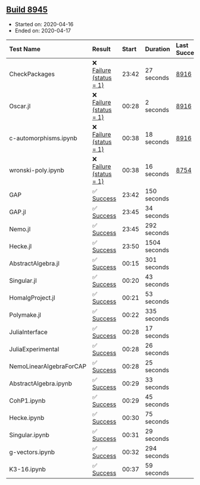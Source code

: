 ## [Build 8945](https://oscarci.mathematik.uni-kl.de/job/oscar/8945/)

* Started on: 2020-04-16
* Ended on: 2020-04-17

| Test Name    | Result | Start | Duration | Last Success | First Failure |
|:-------------|:-------|:------|:---------|:-------------|:--------------|
| CheckPackages | ❌ [Failure (status = 1)](https://oscarci.mathematik.uni-kl.de/job/oscar/8945/artifact/logs/build-8945/CheckPackages.log) | 23:42 | 27 seconds | [8916](https://oscarci.mathematik.uni-kl.de/job/oscar/8916/) | [8920](https://oscarci.mathematik.uni-kl.de/job/oscar/8920/) |
| Oscar.jl | ❌ [Failure (status = 1)](https://oscarci.mathematik.uni-kl.de/job/oscar/8945/artifact/logs/build-8945/Oscar.jl.log) | 00:28 | 2 seconds | [8916](https://oscarci.mathematik.uni-kl.de/job/oscar/8916/) | [8920](https://oscarci.mathematik.uni-kl.de/job/oscar/8920/) |
| c-automorphisms.ipynb | ❌ [Failure (status = 1)](https://oscarci.mathematik.uni-kl.de/job/oscar/8945/artifact/logs/build-8945/c-automorphisms.ipynb.log) | 00:38 | 18 seconds | [8916](https://oscarci.mathematik.uni-kl.de/job/oscar/8916/) | [8920](https://oscarci.mathematik.uni-kl.de/job/oscar/8920/) |
| wronski-poly.ipynb | ❌ [Failure (status = 1)](https://oscarci.mathematik.uni-kl.de/job/oscar/8945/artifact/logs/build-8945/wronski-poly.ipynb.log) | 00:38 | 16 seconds | [8754](https://oscarci.mathematik.uni-kl.de/job/oscar/8754/) | [8755](https://oscarci.mathematik.uni-kl.de/job/oscar/8755/) |
| GAP | ✅ [Success](https://oscarci.mathematik.uni-kl.de/job/oscar/8945/artifact/logs/build-8945/GAP.log) | 23:42 | 150 seconds |  |  |
| GAP.jl | ✅ [Success](https://oscarci.mathematik.uni-kl.de/job/oscar/8945/artifact/logs/build-8945/GAP.jl.log) | 23:45 | 34 seconds |  |  |
| Nemo.jl | ✅ [Success](https://oscarci.mathematik.uni-kl.de/job/oscar/8945/artifact/logs/build-8945/Nemo.jl.log) | 23:45 | 292 seconds |  |  |
| Hecke.jl | ✅ [Success](https://oscarci.mathematik.uni-kl.de/job/oscar/8945/artifact/logs/build-8945/Hecke.jl.log) | 23:50 | 1504 seconds |  |  |
| AbstractAlgebra.jl | ✅ [Success](https://oscarci.mathematik.uni-kl.de/job/oscar/8945/artifact/logs/build-8945/AbstractAlgebra.jl.log) | 00:15 | 301 seconds |  |  |
| Singular.jl | ✅ [Success](https://oscarci.mathematik.uni-kl.de/job/oscar/8945/artifact/logs/build-8945/Singular.jl.log) | 00:20 | 43 seconds |  |  |
| HomalgProject.jl | ✅ [Success](https://oscarci.mathematik.uni-kl.de/job/oscar/8945/artifact/logs/build-8945/HomalgProject.jl.log) | 00:21 | 53 seconds |  |  |
| Polymake.jl | ✅ [Success](https://oscarci.mathematik.uni-kl.de/job/oscar/8945/artifact/logs/build-8945/Polymake.jl.log) | 00:22 | 335 seconds |  |  |
| JuliaInterface | ✅ [Success](https://oscarci.mathematik.uni-kl.de/job/oscar/8945/artifact/logs/build-8945/JuliaInterface.log) | 00:28 | 17 seconds |  |  |
| JuliaExperimental | ✅ [Success](https://oscarci.mathematik.uni-kl.de/job/oscar/8945/artifact/logs/build-8945/JuliaExperimental.log) | 00:28 | 26 seconds |  |  |
| NemoLinearAlgebraForCAP | ✅ [Success](https://oscarci.mathematik.uni-kl.de/job/oscar/8945/artifact/logs/build-8945/NemoLinearAlgebraForCAP.log) | 00:28 | 25 seconds |  |  |
| AbstractAlgebra.ipynb | ✅ [Success](https://oscarci.mathematik.uni-kl.de/job/oscar/8945/artifact/logs/build-8945/AbstractAlgebra.ipynb.log) | 00:29 | 33 seconds |  |  |
| CohP1.ipynb | ✅ [Success](https://oscarci.mathematik.uni-kl.de/job/oscar/8945/artifact/logs/build-8945/CohP1.ipynb.log) | 00:29 | 45 seconds |  |  |
| Hecke.ipynb | ✅ [Success](https://oscarci.mathematik.uni-kl.de/job/oscar/8945/artifact/logs/build-8945/Hecke.ipynb.log) | 00:30 | 75 seconds |  |  |
| Singular.ipynb | ✅ [Success](https://oscarci.mathematik.uni-kl.de/job/oscar/8945/artifact/logs/build-8945/Singular.ipynb.log) | 00:31 | 29 seconds |  |  |
| g-vectors.ipynb | ✅ [Success](https://oscarci.mathematik.uni-kl.de/job/oscar/8945/artifact/logs/build-8945/g-vectors.ipynb.log) | 00:32 | 294 seconds |  |  |
| K3-16.ipynb | ✅ [Success](https://oscarci.mathematik.uni-kl.de/job/oscar/8945/artifact/logs/build-8945/K3-16.ipynb.log) | 00:37 | 59 seconds |  |  |
